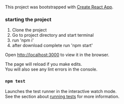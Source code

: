 This project was bootstrapped with [Create React App](https://github.com/facebook/create-react-app).


### starting the project

1. Clone the project
2. Go to project directory and start terminal
3. run 'npm i'
4. after download complete run 'npm start'

Open [http://localhost:3000](http://localhost:3000) to view it in the browser.

The page will reload if you make edits.<br />
You will also see any lint errors in the console.

### `npm test`

Launches the test runner in the interactive watch mode.<br />
See the section about [running tests](https://facebook.github.io/create-react-app/docs/running-tests) for more information.

